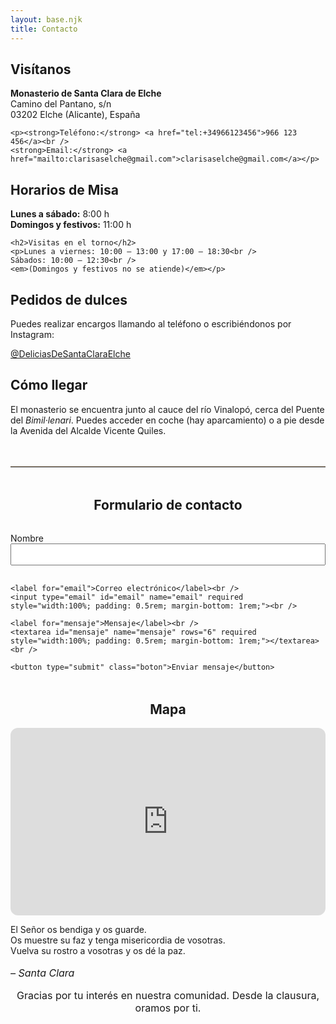 ```yaml
---
layout: base.njk
title: Contacto
---
```


<!-- Bloque principal con columnas -->
<div class="layout-grid">

  <div>
    <h2>Visítanos</h2>
    <p><strong>Monasterio de Santa Clara de Elche</strong><br />
    Camino del Pantano, s/n<br />
    03202 Elche (Alicante), España</p>

    <p><strong>Teléfono:</strong> <a href="tel:+34966123456">966 123 456</a><br />
    <strong>Email:</strong> <a href="mailto:clarisaselche@gmail.com">clarisaselche@gmail.com</a></p>
  </div>

  <div>
    <h2>Horarios de Misa</h2>
    <p><strong>Lunes a sábado:</strong> 8:00 h<br />
    <strong>Domingos y festivos:</strong> 11:00 h</p>

    <h2>Visitas en el torno</h2>
    <p>Lunes a viernes: 10:00 – 13:00 y 17:00 – 18:30<br />
    Sábados: 10:00 – 12:30<br />
    <em>(Domingos y festivos no se atiende)</em></p>
  </div>

  <div>
    <h2>Pedidos de dulces</h2>
    <p>Puedes realizar encargos llamando al teléfono o escribiéndonos por Instagram:</p>
    <p>
      <a href="https://www.instagram.com/deliciasdesantaclaraelche/" target="_blank" class="boton">@DeliciasDeSantaClaraElche</a>
    </p>
  </div>

  <div>
    <h2>Cómo llegar</h2>
    <p>El monasterio se encuentra junto al cauce del río Vinalopó, cerca del Puente del <em>Bimil·lenari</em>. Puedes acceder en coche (hay aparcamiento) o a pie desde la Avenida del Alcalde Vicente Quiles.</p>
  </div>

</div>

<!-- Separador visual -->
<hr style="margin: 3rem 0; border: none; border-top: 1px solid #d9c8b3;">

<!-- Formulario fuera del grid -->
<section>
  <h2 style="text-align: center;">Formulario de contacto</h2>

  <form action="https://formspree.io/f/mnnzadll" method="POST" style="max-width: 600px; margin: 2rem auto;">
    <label for="nombre">Nombre</label><br />
    <input type="text" id="nombre" name="nombre" required style="width:100%; padding: 0.5rem; margin-bottom: 1rem;"><br />

    <label for="email">Correo electrónico</label><br />
    <input type="email" id="email" name="email" required style="width:100%; padding: 0.5rem; margin-bottom: 1rem;"><br />

    <label for="mensaje">Mensaje</label><br />
    <textarea id="mensaje" name="mensaje" rows="6" required style="width:100%; padding: 0.5rem; margin-bottom: 1rem;"></textarea><br />

    <button type="submit" class="boton">Enviar mensaje</button>
  </form>
</section>

<!-- Mapa fuera del grid también -->
<section style="margin-top: 3rem;">
  <h2 style="text-align: center;">Mapa</h2>
  <div style="max-width: 800px; margin: 0 auto;">
    <iframe 
      src="https://www.google.com/maps/embed?pb=!1m18!1m12!1m3!1d3123.9507165907793!2d-0.6957595846655182!3d38.26483547967326!2m3!1f0!2f0!3f0!3m2!1i1024!2i768!4f13.1!3m3!1m2!1s0xd63c67861a3a6db%3A0xb8ea02b0a1a392fd!2sMonasterio%20de%20Santa%20Clara!5e0!3m2!1ses!2ses!4v1716400000000" 
      width="100%" height="300" style="border:0; border-radius: 12px;" allowfullscreen="" loading="lazy" referrerpolicy="no-referrer-when-downgrade">
    </iframe>
  </div>
</section>

<!-- Bendición final -->

<p class="frase-impacto">
  El Señor os bendiga y os guarde. <br />
  Os muestre su faz y tenga misericordia de vosotras. <br />
  Vuelva su rostro a vosotras y os dé la paz.
  <br /><br />
  <span style="font-size: 1rem; font-style: italic;">– Santa Clara</span>
</p>

<p style="text-align: center; font-size: 1rem; margin-top: 1rem;">
  Gracias por tu interés en nuestra comunidad. Desde la clausura, oramos por ti.
</p>
